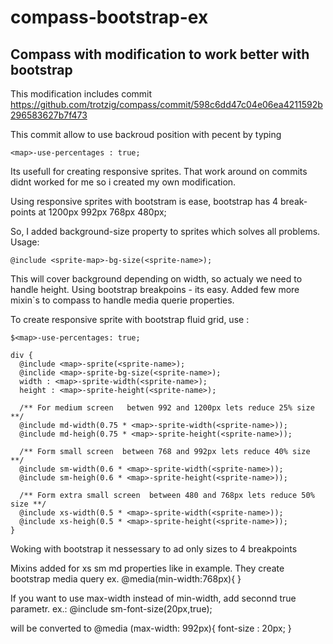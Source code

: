 compass-bootstrap-ex
====================

Compass with modification to work better with bootstrap
---

This modification includes commit https://github.com/trotzig/compass/commit/598c6dd47c04e06ea4211592b296583627b7f473

This commit allow to use backroud position with pecent by typing
    
    <map>-use-percentages : true;
    
Its usefull for creating responsive sprites. That work around on commits didnt worked for me so i created my own modification.

Using  responsive sprites with bootstram is ease, bootstrap has 4 break-points at 1200px 992px 768px 480px;

So, I added background-size property to sprites which solves all problems.
Usage:
    
    @include <sprite-map>-bg-size(<sprite-name>);
    
This will cover background depending on width, so actualy we need to handle height.
Using bootstrap breakpoins - its easy.
Added few more mixin`s to compass to handle media querie properties.

To create responsive sprite with bootstrap fluid grid, use :

    $<map>-use-percentages: true;

    div {
      @include <map>-sprite(<sprite-name>);
      @inclide <map>-sprite-bg-size(<sprite-name>);
      width : <map>-sprite-width(<sprite-name>);
      height : <map>-sprite-height(<sprite-name>);
      
      /** For medium screen   betwen 992 and 1200px lets reduce 25% size **/
      @include md-width(0.75 * <map>-sprite-width(<sprite-name>));
      @include md-heigh(0.75 * <map>-sprite-height(<sprite-name>));
      
      /** Form small screen  between 768 and 992px lets reduce 40% size **/
      @include sm-width(0.6 * <map>-sprite-width(<sprite-name>));
      @include sm-heigh(0.6 * <map>-sprite-height(<sprite-name>));
      
      /** Form extra small screen  between 480 and 768px lets reduce 50% size **/
      @include xs-width(0.5 * <map>-sprite-width(<sprite-name>));
      @include xs-heigh(0.5 * <map>-sprite-height(<sprite-name>));
    }
    
Woking with bootstrap it nessessary to ad only sizes to 4 breakpoints


Mixins added for xs sm md properties like in example.
They create bootstrap media query 
ex. 
        @media(min-width:768px){
        }
        
If you want to use max-width instead of min-width, add seconnd true parametr.
ex.:
        @include sm-font-size(20px,true);
        
will be converted to
        @media (max-width: 992px){
            font-size : 20px;
        }
